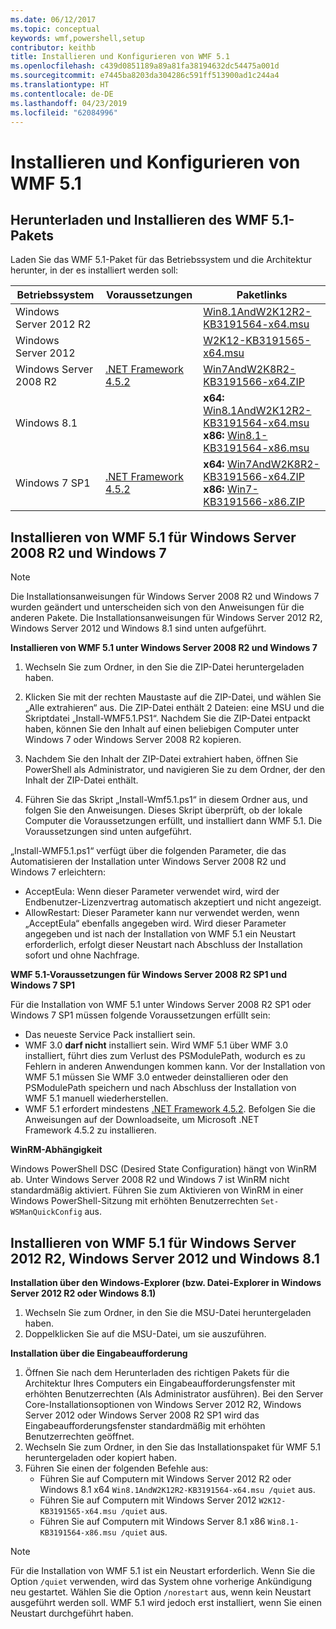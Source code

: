 ```yaml
---
ms.date: 06/12/2017
ms.topic: conceptual
keywords: wmf,powershell,setup
contributor: keithb
title: Installieren und Konfigurieren von WMF 5.1
ms.openlocfilehash: c439d0851189a89a81fa38194632dc54475a001d
ms.sourcegitcommit: e7445ba8203da304286c591ff513900ad1c244a4
ms.translationtype: HT
ms.contentlocale: de-DE
ms.lasthandoff: 04/23/2019
ms.locfileid: "62084996"
---
```

# <a name="install-and-configure-wmf-51"></a>Installieren und Konfigurieren von WMF 5.1

## <a name="download-and-install-the-wmf-51-package"></a>Herunterladen und Installieren des WMF 5.1-Pakets

Laden Sie das WMF 5.1-Paket für das Betriebssystem und die Architektur herunter, in der es installiert werden soll:

| Betriebssystem       | Voraussetzungen           | Paketlinks                          |
|------------------------|-------------------------|----------------------------------------|
| Windows Server 2012 R2 |                         | [Win8.1AndW2K12R2-KB3191564-x64.msu][] |
| Windows Server 2012    |                         | [W2K12-KB3191565-x64.msu][]            |
| Windows Server 2008 R2 | [.NET Framework 4.5.2][]| [Win7AndW2K8R2-KB3191566-x64.ZIP][]    |
| Windows 8.1            |                         | **x64:** [Win8.1AndW2K12R2-KB3191564-x64.msu][]</br>**x86:** [Win8.1-KB3191564-x86.msu][] |
| Windows 7 SP1          | [.NET Framework 4.5.2][]| **x64:** [Win7AndW2K8R2-KB3191566-x64.ZIP][]</br>**x86:** [Win7-KB3191566-x86.ZIP][] |

[.NET Framework 4.5.2]: https://www.microsoft.com/download/details.aspx?id=42642
[W2K12-KB3191565-x64.msu]: https://go.microsoft.com/fwlink/?linkid=839513
[Win7-KB3191566-x86.ZIP]: https://go.microsoft.com/fwlink/?linkid=839522
[Win7AndW2K8R2-KB3191566-x64.ZIP]: https://go.microsoft.com/fwlink/?linkid=839523
[Win8.1-KB3191564-x86.msu]: https://go.microsoft.com/fwlink/?linkid=839521
[Win8.1AndW2K12R2-KB3191564-x64.msu]: https://go.microsoft.com/fwlink/?linkid=839516

## <a name="install-wmf-51-for-windows-server-2008-r2-and-windows-7"></a>Installieren von WMF 5.1 für Windows Server 2008 R2 und Windows 7

> [!NOTE]
> Die Installationsanweisungen für Windows Server 2008 R2 und Windows 7 wurden geändert und unterscheiden sich von den Anweisungen für die anderen Pakete. Die Installationsanweisungen für Windows Server 2012 R2, Windows Server 2012 und Windows 8.1 sind unten aufgeführt.

**Installieren von WMF 5.1 unter Windows Server 2008 R2 und Windows 7**

1. Wechseln Sie zum Ordner, in den Sie die ZIP-Datei heruntergeladen haben.

2. Klicken Sie mit der rechten Maustaste auf die ZIP-Datei, und wählen Sie „Alle extrahieren“ aus. Die ZIP-Datei enthält 2 Dateien: eine MSU und die Skriptdatei „Install-WMF5.1.PS1“.
Nachdem Sie die ZIP-Datei entpackt haben, können Sie den Inhalt auf einen beliebigen Computer unter Windows 7 oder Windows Server 2008 R2 kopieren.

3. Nachdem Sie den Inhalt der ZIP-Datei extrahiert haben, öffnen Sie PowerShell als Administrator, und navigieren Sie zu dem Ordner, der den Inhalt der ZIP-Datei enthält.

4. Führen Sie das Skript „Install-Wmf5.1.ps1“ in diesem Ordner aus, und folgen Sie den Anweisungen. Dieses Skript überprüft, ob der lokale Computer die Voraussetzungen erfüllt, und installiert dann WMF 5.1. Die Voraussetzungen sind unten aufgeführt.

„Install-WMF5.1.ps1“ verfügt über die folgenden Parameter, die das Automatisieren der Installation unter Windows Server 2008 R2 und Windows 7 erleichtern:

- AcceptEula: Wenn dieser Parameter verwendet wird, wird der Endbenutzer-Lizenzvertrag automatisch akzeptiert und nicht angezeigt.
- AllowRestart: Dieser Parameter kann nur verwendet werden, wenn „AcceptEula“ ebenfalls angegeben wird. Wird dieser Parameter angegeben und ist nach der Installation von WMF 5.1 ein Neustart erforderlich, erfolgt dieser Neustart nach Abschluss der Installation sofort und ohne Nachfrage.

**WMF 5.1-Voraussetzungen für Windows Server 2008 R2 SP1 und Windows 7 SP1**

Für die Installation von WMF 5.1 unter Windows Server 2008 R2 SP1 oder Windows 7 SP1 müssen folgende Voraussetzungen erfüllt sein:
- Das neueste Service Pack installiert sein.
- WMF 3.0 **darf nicht** installiert sein. Wird WMF 5.1 über WMF 3.0 installiert, führt dies zum Verlust des PSModulePath, wodurch es zu Fehlern in anderen Anwendungen kommen kann. Vor der Installation von WMF 5.1 müssen Sie WMF 3.0 entweder deinstallieren oder den PSModulePath speichern und nach Abschluss der Installation von WMF 5.1 manuell wiederherstellen.
- WMF 5.1 erfordert mindestens [.NET Framework 4.5.2](https://www.microsoft.com/en-ca/download/details.aspx?id=42642).
Befolgen Sie die Anweisungen auf der Downloadseite, um Microsoft .NET Framework 4.5.2 zu installieren.

**WinRM-Abhängigkeit**

Windows PowerShell DSC (Desired State Configuration) hängt von WinRM ab.
Unter Windows Server 2008 R2 und Windows 7 ist WinRM nicht standardmäßig aktiviert.
Führen Sie zum Aktivieren von WinRM in einer Windows PowerShell-Sitzung mit erhöhten Benutzerrechten `Set-WSManQuickConfig` aus.

## <a name="install-wmf-51-for-windows-server-2012-r2-windows-server-2012-and-windows-81"></a>Installieren von WMF 5.1 für Windows Server 2012 R2, Windows Server 2012 und Windows 8.1

**Installation über den Windows-Explorer (bzw. Datei-Explorer in Windows Server 2012 R2 oder Windows 8.1)**

1. Wechseln Sie zum Ordner, in den Sie die MSU-Datei heruntergeladen haben.
2. Doppelklicken Sie auf die MSU-Datei, um sie auszuführen.

**Installation über die Eingabeaufforderung**

1. Öffnen Sie nach dem Herunterladen des richtigen Pakets für die Architektur Ihres Computers ein Eingabeaufforderungsfenster mit erhöhten Benutzerrechten (Als Administrator ausführen). Bei den Server Core-Installationsoptionen von Windows Server 2012 R2, Windows Server 2012 oder Windows Server 2008 R2 SP1 wird das Eingabeaufforderungsfenster standardmäßig mit erhöhten Benutzerrechten geöffnet.
2. Wechseln Sie zum Ordner, in den Sie das Installationspaket für WMF 5.1 heruntergeladen oder kopiert haben.
3. Führen Sie einen der folgenden Befehle aus:
   - Führen Sie auf Computern mit Windows Server 2012 R2 oder Windows 8.1 x64 `Win8.1AndW2K12R2-KB3191564-x64.msu /quiet` aus.
   - Führen Sie auf Computern mit Windows Server 2012 `W2K12-KB3191565-x64.msu /quiet` aus.
   - Führen Sie auf Computern mit Windows Server 8.1 x86 `Win8.1-KB3191564-x86.msu /quiet` aus.

> [!NOTE]
> Für die Installation von WMF 5.1 ist ein Neustart erforderlich. Wenn Sie die Option `/quiet` verwenden, wird das System ohne vorherige Ankündigung neu gestartet.
> Wählen Sie die Option `/norestart` aus, wenn kein Neustart ausgeführt werden soll. WMF 5.1 wird jedoch erst installiert, wenn Sie einen Neustart durchgeführt haben.
